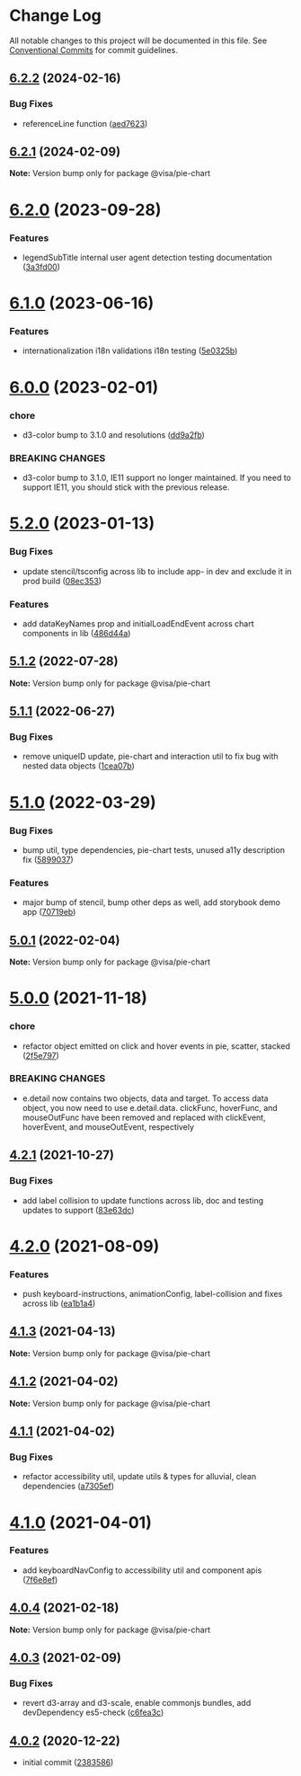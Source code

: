 # Change Log

All notable changes to this project will be documented in this file.
See [Conventional Commits](https://conventionalcommits.org) for commit guidelines.

## [6.2.2](https://github.com/visa/visa-chart-components/compare/@visa/pie-chart@6.2.0...@visa/pie-chart@6.2.2) (2024-02-16)

### Bug Fixes

- referenceLine function ([aed7623](https://github.com/visa/visa-chart-components/commit/aed76231095fb218147fc111195f7fa53b0fbef5))

## [6.2.1](https://github.com/visa/visa-chart-components/compare/@visa/pie-chart@6.2.0...@visa/pie-chart@6.2.1) (2024-02-09)

**Note:** Version bump only for package @visa/pie-chart

# [6.2.0](https://github.com/visa/visa-chart-components/compare/@visa/pie-chart@6.1.0...@visa/pie-chart@6.2.0) (2023-09-28)

### Features

- legendSubTitle internal user agent detection testing documentation ([3a3fd00](https://github.com/visa/visa-chart-components/commit/3a3fd003a81353561da911a6dc250e44949757cb))

# [6.1.0](https://github.com/visa/visa-chart-components/compare/@visa/pie-chart@6.0.0...@visa/pie-chart@6.1.0) (2023-06-16)

### Features

- internationalization i18n validations i18n testing ([5e0325b](https://github.com/visa/visa-chart-components/commit/5e0325b1c6727406d6964459afbd9ac0238e1cc6))

# [6.0.0](https://github.com/visa/visa-chart-components/compare/@visa/pie-chart@5.2.0...@visa/pie-chart@6.0.0) (2023-02-01)

### chore

- d3-color bump to 3.1.0 and resolutions ([dd9a2fb](https://github.com/visa/visa-chart-components/commit/dd9a2fb369c44bab6607acb5229ceb656dce5561))

### BREAKING CHANGES

- d3-color bump to 3.1.0, IE11 support no longer maintained. If you need to support IE11, you should stick with the previous release.

# [5.2.0](https://github.com/visa/visa-chart-components/compare/@visa/pie-chart@5.1.2...@visa/pie-chart@5.2.0) (2023-01-13)

### Bug Fixes

- update stencil/tsconfig across lib to include app- in dev and exclude it in prod build ([08ec353](https://github.com/visa/visa-chart-components/commit/08ec35339ca384994333305c82f061b0e800262b))

### Features

- add dataKeyNames prop and initialLoadEndEvent across chart components in lib ([486d44a](https://github.com/visa/visa-chart-components/commit/486d44aba0867ee28734eeae30ffbac353926dfe))

## [5.1.2](https://github.com/visa/visa-chart-components/compare/@visa/pie-chart@5.1.1...@visa/pie-chart@5.1.2) (2022-07-28)

**Note:** Version bump only for package @visa/pie-chart

## [5.1.1](https://github.com/visa/visa-chart-components/compare/@visa/pie-chart@5.1.0...@visa/pie-chart@5.1.1) (2022-06-27)

### Bug Fixes

- remove uniqueID update, pie-chart and interaction util to fix bug with nested data objects ([1cea07b](https://github.com/visa/visa-chart-components/commit/1cea07be1936f2c39d9b636d47a4fe59d147bb62))

# [5.1.0](https://github.com/visa/visa-chart-components/compare/@visa/pie-chart@5.0.1...@visa/pie-chart@5.1.0) (2022-03-29)

### Bug Fixes

- bump util, type dependencies, pie-chart tests, unused a11y description fix ([5899037](https://github.com/visa/visa-chart-components/commit/5899037a074a4cec4112a4a8a8d78e598fdcf458))

### Features

- major bump of stencil, bump other deps as well, add storybook demo app ([70719eb](https://github.com/visa/visa-chart-components/commit/70719ebc7fa59dc169bcc7fea62b238bcfab6418))

## [5.0.1](https://github.com/visa/visa-chart-components/compare/@visa/pie-chart@5.0.0...@visa/pie-chart@5.0.1) (2022-02-04)

**Note:** Version bump only for package @visa/pie-chart

# [5.0.0](https://github.com/visa/visa-chart-components/compare/@visa/pie-chart@4.2.1...@visa/pie-chart@5.0.0) (2021-11-18)

### chore

- refactor object emitted on click and hover events in pie, scatter, stacked ([2f5e797](https://github.com/visa/visa-chart-components/commit/2f5e797c2cc869733e5979a4c6e050f0cb1821b7))

### BREAKING CHANGES

- e.detail now contains two objects, data and target. To access data object, you now need to use e.detail.data. clickFunc, hoverFunc, and mouseOutFunc have been removed and replaced with clickEvent, hoverEvent, and mouseOutEvent, respectively

## [4.2.1](https://github.com/visa/visa-chart-components/compare/@visa/pie-chart@4.2.0...@visa/pie-chart@4.2.1) (2021-10-27)

### Bug Fixes

- add label collision to update functions across lib, doc and testing updates to support ([83e63dc](https://github.com/visa/visa-chart-components/commit/83e63dc352165a68aee9db4e7175fd241c13f523))

# [4.2.0](https://github.com/visa/visa-chart-components/compare/@visa/pie-chart@4.1.3...@visa/pie-chart@4.2.0) (2021-08-09)

### Features

- push keyboard-instructions, animationConfig, label-collision and fixes across lib ([ea1b1a4](https://github.com/visa/visa-chart-components/commit/ea1b1a478b3ea9bcf07e76551a45a9adaaacdb47))

## [4.1.3](https://github.com/visa/visa-chart-components/compare/@visa/pie-chart@4.1.2...@visa/pie-chart@4.1.3) (2021-04-13)

**Note:** Version bump only for package @visa/pie-chart

## [4.1.2](https://github.com/visa/visa-chart-components/compare/@visa/pie-chart@4.1.1...@visa/pie-chart@4.1.2) (2021-04-02)

**Note:** Version bump only for package @visa/pie-chart

## [4.1.1](https://github.com/visa/visa-chart-components/compare/@visa/pie-chart@4.1.0...@visa/pie-chart@4.1.1) (2021-04-02)

### Bug Fixes

- refactor accessibility util, update utils & types for alluvial, clean dependencies ([a7305ef](https://github.com/visa/visa-chart-components/commit/a7305ef85f8e6b17d47bfb5bfcfc307626ea8bba))

# [4.1.0](https://github.com/visa/visa-chart-components/compare/@visa/pie-chart@4.0.3...@visa/pie-chart@4.1.0) (2021-04-01)

### Features

- add keyboardNavConfig to accessibility util and component apis ([7f6e8ef](https://github.com/visa/visa-chart-components/commit/7f6e8efee3f3c5a865c44862a72bef498eee0289))

## [4.0.4](https://github.com/visa/visa-chart-components/compare/@visa/pie-chart@4.0.3...@visa/pie-chart@4.0.4) (2021-02-18)

**Note:** Version bump only for package @visa/pie-chart

## [4.0.3](https://github.com/visa/visa-chart-components/compare/@visa/pie-chart@4.0.2...@visa/pie-chart@4.0.3) (2021-02-09)

### Bug Fixes

- revert d3-array and d3-scale, enable commonjs bundles, add devDependency es5-check ([c6fea3c](https://github.com/visa/visa-chart-components/commit/c6fea3c601dfc4650b52996721ead03a1b363e2b))

## [4.0.2](https://github.com/visa/visa-chart-components/tree/%40visa/pie-chart%404.0.2) (2020-12-22)

- initial commit ([2383586](https://github.com/visa/visa-chart-components/commit/238358698bb59b8f20f424eeedc7235f51e02037))
